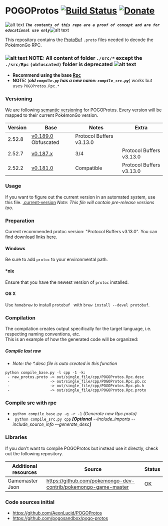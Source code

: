 <!-- define variables -->
[1.1]: http://i.imgur.com/M4fJ65n.png (ATTENTION)

POGOProtos [![Build Status](https://travis-ci.org/Furtif/POGOProtos.svg?branch=master)](https://travis-ci.org/Furtif/POGOProtos) [![Donate](https://img.shields.io/badge/Donate-PayPal-green.svg)](https://www.paypal.me/rocketbot) <!-- [![Maintainability](https://api.codeclimate.com/v1/badges/f4fbd03daa49a667d1b7/maintainability)](https://codeclimate.com/github/Furtif/POGOProtos/maintainability) [![Test Coverage](https://api.codeclimate.com/v1/badges/f4fbd03daa49a667d1b7/test_coverage)](https://codeclimate.com/github/Furtif/POGOProtos/test_coverage)-->
===================

![alt text][1.1] <strong><em>`The contents of this repo are a proof of concept and are for educational use only`</em></strong>![alt text][1.1]<br/>

This repository contains the [ProtoBuf](https://github.com/google/protobuf) `.proto` files needed to decode the PokémonGo RPC.

### ![alt text][1.1] NOTE: All content of folder ```./src/*``` except the ```./src/Rpc``` ``(obfuscated)`` folder is deprecated ![alt text][1.1]

 * **Recommend using the base [Rpc](https://github.com/Furtif/POGOProtos/blob/master/src/POGOProtos/Rpc/Rpc.proto)**
 * **NOTE:** (__*old ```compile.py``` has a new name: ```compile_src.py```*__) works but uses ```POGOProtos.Rpc.*```

### Versioning
We are following [semantic versioning](http://semver.org/) for POGOProtos.  Every version will be mapped to their current PokémonGo version.

| Version      | Base                                                                                                      | Notes                  | Extra                           |
|--------------|-----------------------------------------------------------------------------------------------------------|------------------------|---------------------------------|
| 2.52.8       |  [v0.189.0](https://github.com/Furtif/POGOProtos/blob/master/base/v0.189.0_obf.proto)                       Obfuscated             |  Protocol Buffers v3.13.0       |
| 2.52.7       |  [v0.187.x](https://github.com/Furtif/POGOProtos/blob/master/base/v0.187.1_semi_deobfuscated.proto)       | 3/4     |  Protocol Buffers v3.13.0       |
| 2.52.2       |  [v0.181.0](https://github.com/Furtif/POGOProtos/blob/master/base/v0.181.0.proto)                         | Compatible             |  Protocol Buffers v3.13.0       |

### Usage
If you want to figure out the current version in an automated system, use this file.
[.current-version](https://github.com/Furtif/POGOProtos/raw/master/.current-version)
*Note: This file will contain pre-release versions too.*

### Preparation
Current recommended protoc version: "Protocol Buffers v3.13.0".
You can find download links [here](https://github.com/google/protobuf/releases).

#### Windows
Be sure to add `protoc` to your environmental path.

#### *nix
Ensure that you have the newest version of `protoc` installed.

#### OS X
Use `homebrew` to install `protobuf ` with `brew install --devel protobuf`.

### Compilation
The compilation creates output specifically for the target language, i.e. respecting naming conventions, etc.  
This is an example of how the generated code will be organized:

##### Compile last raw

 * _Note: the *.desc file is auto created in this function_

```
python compile_base.py -l cpp -1 -k:
 - raw_protos.proto -> out/single_file/cpp/POGOProtos.Rpc.desc
 -                  -> out/single_file/cpp/POGOProtos.Rpc.pb.cc
 -                  -> out/single_file/cpp/POGOProtos.Rpc.pb.h
 -                  -> out/single_file/cpp/POGOProtos.Rpc.proto
```
### Compile src with rpc

 * ``` python compile_base.py -g -r -1 ``` *(Generate new Rpc.proto)*
 * ``` python compile_src.py cpp``` __*[Optional*__ *--include_imports --include_source_info --generate_desc*__*]*__

### Libraries
If you don't want to compile POGOProtos but instead use it directly, check out the following repository.

| Additional resources  | Source                                                                               | Status 
|-----------------------|--------------------------------------------------------------------------------------|--------
| Gamemaster Json       | https://github.com/pokemongo-dev-contrib/pokemongo-game-master                       |  OK    

### Code sources initial
- https://github.com/AeonLucid/POGOProtos
- https://github.com/pogosandbox/pogo-protos
